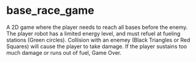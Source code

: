 # base_race_game
A 2D game where the player needs to reach all bases before the enemy. The player robot has a limited energy level, and must refuel
at fueling stations (Green circles). Collision with an enemey (Black Triangles or Red Squares) will cause the player to take damage.
If the player sustains too much damage or runs out of fuel, Game Over.

